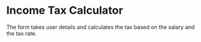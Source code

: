 # Income Tax Calculator

The form takes user details and calculates the tax based on the salary and the tax rate.
